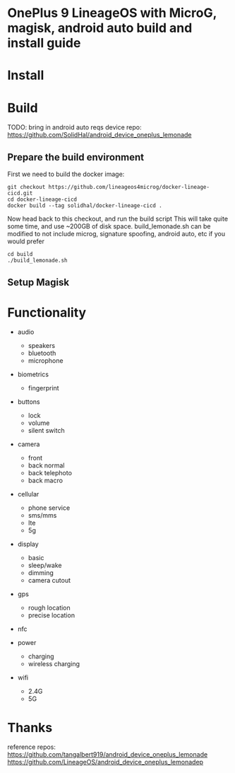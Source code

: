 # OnePlus 9 LineageOS with MicroG, magisk, android auto build and install guide



# Install


# Build

TODO: bring in android auto reqs
device repo: https://github.com/SolidHal/android_device_oneplus_lemonade

## Prepare the build environment

First we need to build the docker image:
```
git checkout https://github.com/lineageos4microg/docker-lineage-cicd.git
cd docker-lineage-cicd
docker build --tag solidhal/docker-lineage-cicd .
```

Now head back to this checkout, and run the build script This will take quite some time, and use ~200GB of disk space. 
build_lemonade.sh can be modified to not include microg, signature spoofing, android auto, etc if you would prefer

```
cd build
./build_lemonade.sh
```


## Setup Magisk



# Functionality

- audio
  - speakers
  - bluetooth
  - microphone
  
- biometrics
  - fingerprint

- buttons
  - lock
  - volume
  - silent switch

- camera
  - front
  - back normal
  - back telephoto
  - back macro
  
- cellular
  - phone service
  - sms/mms
  - lte
  - 5g

- display
  - basic
  - sleep/wake
  - dimming
  - camera cutout

- gps
  - rough location
  - precise location

- nfc

- power
  - charging
  - wireless charging
  
- wifi
  - 2.4G
  - 5G

# Thanks
reference repos:
https://github.com/tangalbert919/android_device_oneplus_lemonade
https://github.com/LineageOS/android_device_oneplus_lemonadep
